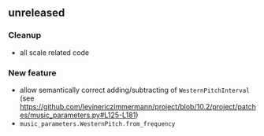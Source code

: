 ## unreleased

### Cleanup
- all scale related code

### New feature
- allow semantically correct adding/subtracting of `WesternPitchInterval` (see https://github.com/levinericzimmermann/project/blob/10.2/project/patches/music_parameters.py#L125-L181)
- `music_parameters.WesternPitch.from_frequency`
